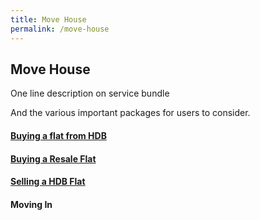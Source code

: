 ```yaml
---
title: Move House
permalink: /move-house
---
```


## Move House

One line description on service bundle

And the various important packages for users to consider.

#### [Buying a flat from HDB](/buying-a-hdb/eligibility/)
#### [Buying a Resale Flat](/resale/)
#### [Selling a HDB Flat](/selling/)
#### Moving In

